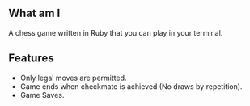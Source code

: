 ## What am I
A chess game written in Ruby that you can play in your terminal.

## Features
- Only legal moves are permitted.
- Game ends when checkmate is achieved (No draws by repetition).
- Game Saves.
